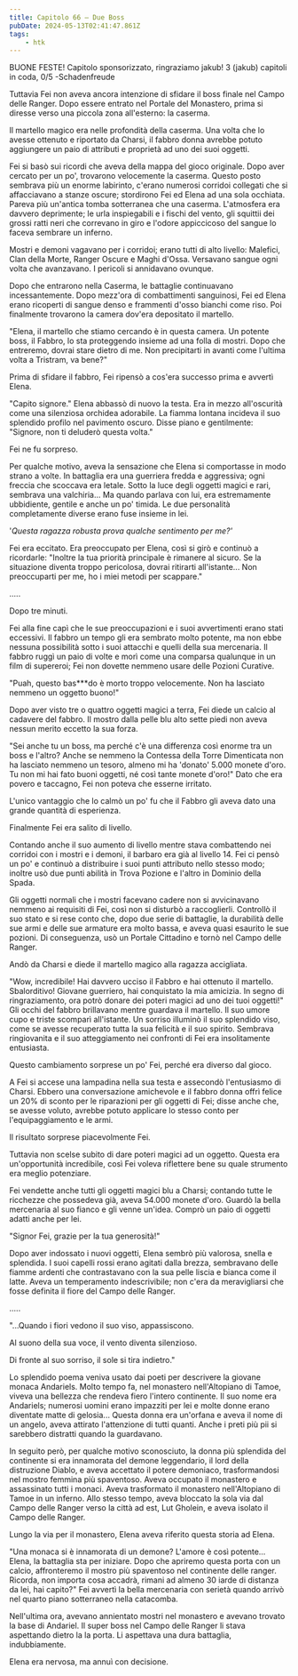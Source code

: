 ```yaml
---
title: Capitolo 66 – Due Boss
pubDate: 2024-05-13T02:41:47.861Z
tags:
    - htk
---
```


BUONE FESTE!
Capitolo sponsorizzato, ringraziamo jakub!
3 (jakub) capitoli in coda, 0/5
-Schadenfreude

Tuttavia Fei non aveva ancora intenzione di sfidare il boss finale nel Campo delle Ranger. Dopo essere entrato nel Portale del Monastero, prima si diresse verso una piccola zona all'esterno: la caserma.

Il martello magico era nelle profondità della caserma. Una volta che lo avesse ottenuto e riportato da Charsi, il fabbro donna avrebbe potuto aggiungere un paio di attributi e proprietà ad uno dei suoi oggetti.

Fei si basò sui ricordi che aveva della mappa del gioco originale. Dopo aver cercato per un po', trovarono velocemente la caserma. Questo posto sembrava più un enorme labirinto, c'erano numerosi corridoi collegati che si affacciavano a stanze oscure; stordirono Fei ed Elena ad una sola occhiata. Pareva più un'antica tomba sotterranea che una caserma.
L'atmosfera era davvero deprimente; le urla inspiegabili e i fischi del vento, gli squittii dei grossi ratti neri che correvano in giro e l'odore appiccicoso del sangue lo faceva sembrare un inferno.

Mostri e demoni vagavano per i corridoi; erano tutti di alto livello: Malefici, Clan della Morte, Ranger Oscure e Maghi d'Ossa. Versavano sangue ogni volta che avanzavano. I pericoli si annidavano ovunque.

Dopo che entrarono nella Caserma, le battaglie continuavano incessantemente. Dopo mezz'ora di combattimenti sanguinosi, Fei ed Elena erano ricoperti di sangue denso e frammenti d'osso bianchi come riso. Poi finalmente trovarono la camera dov'era depositato il martello.

"Elena, il martello che stiamo cercando è in questa camera. Un potente boss, il Fabbro, lo sta proteggendo insieme ad una folla di mostri. Dopo che entreremo, dovrai stare dietro di me. Non precipitarti in avanti come l'ultima volta a Tristram, va bene?"

Prima di sfidare il fabbro, Fei ripensò a cos'era successo prima e avvertì Elena.

"Capito signore." Elena abbassò di nuovo la testa. Era in mezzo all'oscurità come una silenziosa orchidea adorabile. La fiamma lontana incideva il suo splendido profilo nel pavimento oscuro. Disse piano e gentilmente: "Signore, non ti deluderò questa volta."

Fei ne fu sorpreso.

Per qualche motivo, aveva la sensazione che Elena si comportasse in modo strano a volte. In battaglia era una guerriera fredda e aggressiva; ogni freccia che scoccava era letale. Sotto la luce degli oggetti magici e rari, sembrava una valchiria... Ma quando parlava con lui, era estremamente ubbidiente, gentile e anche un po' timida. Le due personalità completamente diverse erano fuse insieme in lei.

'<em>Questa ragazza robusta prova qualche sentimento per me?'</em>

Fei era eccitato. Era preoccupato per Elena, così si girò e continuò a ricordarle: "Inoltre la tua priorità principale è rimanere al sicuro. Se la situazione diventa troppo pericolosa, dovrai ritirarti all'istante... Non preoccuparti per me, ho i miei metodi per scappare."

.....

Dopo tre minuti.

Fei alla fine capì che le sue preoccupazioni e i suoi avvertimenti erano stati eccessivi. Il fabbro un tempo gli era sembrato molto potente, ma non ebbe nessuna possibilità sotto i suoi attacchi e quelli della sua mercenaria. Il fabbro ruggì un paio di volte e morì come una comparsa qualunque in un film di supereroi; Fei non dovette nemmeno usare delle Pozioni Curative.

"Puah, questo bas***do è morto troppo velocemente. Non ha lasciato nemmeno un oggetto buono!"

Dopo aver visto tre o quattro oggetti magici a terra, Fei diede un calcio al cadavere del fabbro. Il mostro dalla pelle blu alto sette piedi non aveva nessun merito eccetto la sua forza.

"Sei anche tu un boss, ma perché c'è una differenza così enorme tra un boss e l'altro? Anche se nemmeno la Contessa della Torre Dimenticata non ha lasciato nemmeno un tesoro, almeno mi ha 'donato' 5.000 monete d'oro. Tu non mi hai fato buoni oggetti, né così tante monete d'oro!" Dato che era povero e taccagno, Fei non poteva che esserne irritato.

L'unico vantaggio che lo calmò un po' fu che il Fabbro gli aveva dato una grande quantità di esperienza.

Finalmente Fei era salito di livello.

Contando anche il suo aumento di livello mentre stava combattendo nei corridoi con i mostri e i demoni, il barbaro era già al livello 14. Fei ci pensò un po' e continuò a distribuire i suoi punti attributo nello stesso modo; inoltre usò due punti abilità in Trova Pozione e l'altro in Dominio della Spada.

Gli oggetti normali che i mostri facevano cadere non si avvicinavano nemmeno ai requisiti di Fei, così non si disturbò a raccoglierli. Controllò il suo stato e si rese conto che, dopo due serie di battaglie, la durabilità delle sue armi e delle sue armature era molto bassa, e aveva quasi esaurito le sue pozioni. Di conseguenza, usò un Portale Cittadino e tornò nel Campo delle Ranger.

Andò da Charsi e diede il martello magico alla ragazza accigliata.

"Wow, incredibile! Hai davvero ucciso il Fabbro e hai ottenuto il martello. Sbalorditivo! Giovane guerriero, hai conquistato la mia amicizia. In segno di ringraziamento, ora potrò donare dei poteri magici ad uno dei tuoi oggetti!" Gli occhi del fabbro brillavano mentre guardava il martello. Il suo umore cupo e triste scomparì all'istante. Un sorriso illuminò il suo splendido viso, come se avesse recuperato tutta la sua felicità e il suo spirito. Sembrava ringiovanita e il suo atteggiamento nei confronti di Fei era insolitamente entusiasta.

Questo cambiamento sorprese un po' Fei, perché era diverso dal gioco.

A Fei si accese una lampadina nella sua testa e assecondò l'entusiasmo di Charsi. Ebbero una conversazione amichevole e il fabbro donna offrì felice un 20% di sconto per le riparazioni per gli oggetti di Fei; disse anche che, se avesse voluto, avrebbe potuto applicare lo stesso conto per l'equipaggiamento e le armi.

Il risultato sorprese piacevolmente Fei.

Tuttavia non scelse subito di dare poteri magici ad un oggetto. Questa era un'opportunità incredibile, così Fei voleva riflettere bene su quale strumento era meglio potenziare.

Fei vendette anche tutti gli oggetti magici blu a Charsi; contando tutte le ricchezze che possedeva già, aveva 54.000 monete d'oro. Guardò la bella mercenaria al suo fianco e gli venne un'idea. Comprò un paio di oggetti adatti anche per lei.

"Signor Fei, grazie per la tua generosità!"

Dopo aver indossato i nuovi oggetti, Elena sembrò più valorosa, snella e splendida. I suoi capelli rossi erano agitati dalla brezza, sembravano delle fiamme ardenti che contrastavano con la sua pelle liscia e bianca come il latte. Aveva un temperamento indescrivibile; non c'era da meravigliarsi che fosse definita il fiore del Campo delle Ranger.

.....

"...Quando i fiori vedono il suo viso, appassiscono.

Al suono della sua voce, il vento diventa silenzioso.

Di fronte al suo sorriso, il sole si tira indietro."

Lo splendido poema veniva usato dai poeti per descrivere la giovane monaca Andariels. Molto tempo fa, nel monastero nell'Altopiano di Tamoe, viveva una bellezza che rendeva fiero l'intero continente. Il suo nome era Andariels; numerosi uomini erano impazziti per lei e molte donne erano diventate matte di gelosia... Questa donna era un'orfana e aveva il nome di un angelo, aveva attirato l'attenzione di tutti quanti. Anche i preti più pii si sarebbero distratti quando la guardavano.

In seguito però, per qualche motivo sconosciuto, la donna più splendida del continente si era innamorata del demone leggendario, il lord della distruzione Diablo, e aveva accettato il potere demoniaco, trasformandosi nel mostro femmina più spaventoso. Aveva occupato il monastero e assassinato tutti i monaci. Aveva trasformato il monastero nell'Altopiano di Tamoe in un inferno. Allo stesso tempo, aveva bloccato la sola via dal Campo delle Ranger verso la città ad est, Lut Gholein, e aveva isolato il Campo delle Ranger.

Lungo la via per il monastero, Elena aveva riferito questa storia ad Elena.

"Una monaca si è innamorata di un demone? L'amore è così potente... Elena, la battaglia sta per iniziare. Dopo che apriremo questa porta con un calcio, affronteremo il mostro più spaventoso nel continente delle ranger. Ricorda, non importa cosa accadrà, rimani ad almeno 30 iarde di distanza da lei, hai capito?" Fei avvertì la bella mercenaria con serietà quando arrivò nel quarto piano sotterraneo nella catacomba.

Nell'ultima ora, avevano annientato mostri nel monastero e avevano trovato la base di Andariel. Il super boss nel Campo delle Ranger li stava aspettando dietro la la porta. Li aspettava una dura battaglia, indubbiamente.

Elena era nervosa, ma annuì con decisione.



